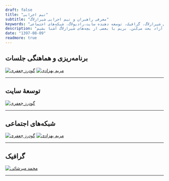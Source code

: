 ```yaml
---
draft: false
title: "تیم اجرایی"
subtitle: "معرفی راهبران و تیم اجرایی شیرازلاگ"
keywords: "شیرازلاگ,تیم اجرایی، راهبران شیرازلاگ، گرافیک، توسعه دهنده سایت،رادیولاگ، شبکه‌های اجتماعی"
description: "شیرازلاگ تشکیل شده از یه گروه فعال و پر انرژی که دور هم جمع می‌شن و درباره نرم‌افزارهای آزاد بحث می‌کنن. بریم با بعضی از بچه‌های شیرازلاگ آشنا بشیم."
date: "1397-08-09"
readmore: true
---
```


## برنامه‌ریزی و هماهنگی جلسات
[![گودرز جعفری](/img/team/goudarzjafari.svg)](/members/jafari/)
[![مریم بهزادی](/img/team/behzadi.svg)](/members/behzadi/)

---

## توسعهٔ سایت
[![گودرز جعفری](/img/team/goudarzjafari.svg)](/members/jafari/)

---

## شبکه‌های اجتماعی
[![گودرز جعفری](/img/team/goudarzjafari.svg)](/members/jafari/)
[![مریم بهزادی](/img/team/behzadi.svg)](/members/behzadi/)

---

## گرافیک
[![محمد میرشائی](/img/team/mirshaei.svg)](/members/mirshaei/)

---

